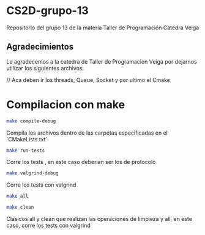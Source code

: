# CS2D-grupo-13
Repositorio del grupo 13 de la materia Taller de Programación Catedra Veiga



## Agradecimientos ##
Le agradecemos a la catedra de Taller de Programacion Veiga por dejarnos utilizar los siguientes archivos:

// Aca deben ir los threads, Queue, Socket y por ultimo el Cmake

# Compilacion con make #


```bash 
make compile-debug
```
Compila los archivos dentro de las carpetas especificadas en el ´CMakeLists.txt´

```bash 
make run-tests
```
Corre los tests , en este caso deberian ser los de protocolo

```bash 
make valgrind-debug
```
Corre los tests con valgrind

```bash 
make all

make clean
```
Clasicos all y clean que realizan las operaciones de limpieza y all, en este caso, corre los tests con valgrind